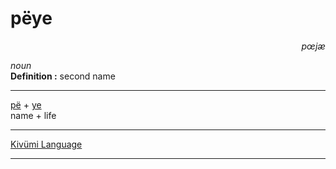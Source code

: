 
# pëye

<div align="right"><i>pœjæ</i></div>

*noun*  
**Definition :** second name  

---

[pë](pë.md) + [ye](ye.md)  
name + life  

---

[Kivümi Language](../README.md)

---
